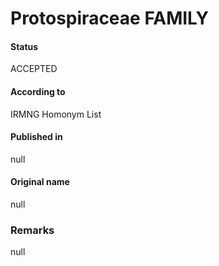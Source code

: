 # Protospiraceae FAMILY

#### Status
ACCEPTED

#### According to
IRMNG Homonym List

#### Published in
null

#### Original name
null

### Remarks
null